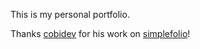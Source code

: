 This is my personal portfolio.

Thanks [cobidev](https://github.com/cobidev) for his work on [simplefolio](https://github.com/cobidev/gatsby-simplefolio)!
